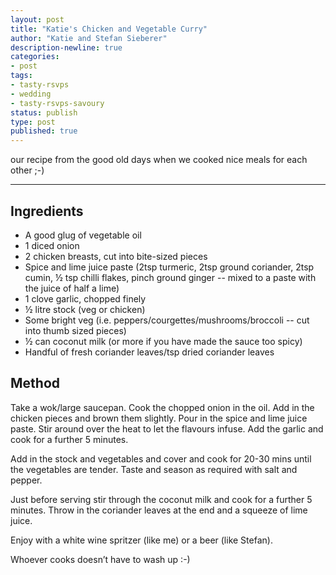 ```yaml
---
layout: post
title: "Katie's Chicken and Vegetable Curry"
author: "Katie and Stefan Sieberer"
description-newline: true
categories:
- post
tags:
- tasty-rsvps
- wedding
- tasty-rsvps-savoury
status: publish
type: post
published: true
---
```


our recipe from the good old days when we cooked nice meals for each other ;-)

***

## Ingredients

* A good glug of vegetable oil
* 1 diced onion
* 2 chicken breasts, cut into bite-sized pieces
* Spice and lime juice paste (2tsp turmeric, 2tsp ground coriander, 2tsp cumin, ½ tsp chilli flakes, pinch ground ginger -- mixed to a paste with the juice of half a lime)
* 1 clove garlic, chopped finely
* ½ litre stock (veg or chicken)
* Some bright veg (i.e. peppers/courgettes/mushrooms/broccoli -- cut into thumb sized pieces)
* ½ can coconut milk (or more if you have made the sauce too spicy)
* Handful of fresh coriander leaves/tsp dried coriander leaves

## Method

Take a wok/large saucepan. Cook the chopped onion in the oil. Add in the chicken pieces and brown them slightly. Pour in the spice and lime juice paste. Stir around over the heat to let the flavours infuse. Add the garlic and cook for a further 5 minutes.

Add in the stock and vegetables and cover and cook for 20-30 mins until the vegetables are tender. Taste and season as required with salt and pepper.

Just before serving stir through the coconut milk and cook for a further 5 minutes. Throw in the coriander leaves at the end and a squeeze of lime juice.

Enjoy with a white wine spritzer (like me) or a beer (like Stefan).

Whoever cooks doesn’t have to wash up :-)
